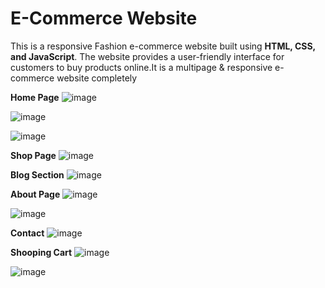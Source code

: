 # E-Commerce Website

This is a responsive Fashion e-commerce website built using **HTML, CSS, and JavaScript**. The website provides a user-friendly interface for customers to buy products online.It is a multipage & responsive e-commerce website completely 

**Home Page**
![image](https://github.com/vaish06navi/e/assets/132326467/4ff51ec2-4416-4568-9933-f036d931be5c)

![image](https://github.com/vaish06navi/e/assets/132326467/26717245-104f-477c-bc8e-cc03cc054d6c)

![image](https://github.com/vaish06navi/e/assets/132326467/7312d343-b95d-458f-b521-9296765b3256)

**Shop Page**
![image](https://github.com/vaish06navi/e/assets/132326467/db898521-6c66-431f-835a-da0e6918cdc7)

**Blog Section**
![image](https://github.com/vaish06navi/e/assets/132326467/7a1bb6ad-9d41-4e8f-b07c-d9e2b63ed2f6)

**About Page**
![image](https://github.com/vaish06navi/e/assets/132326467/a7b81dda-68d6-45fa-bb54-f47014fe13b5)


![image](https://github.com/vaish06navi/e/assets/132326467/44c9a358-2cba-4465-9bf1-b88410774ff3)

**Contact**
![image](https://github.com/vaish06navi/e/assets/132326467/d003979c-6af9-4a7f-bec7-4099a546504f)

**Shooping Cart**
![image](https://github.com/vaish06navi/e/assets/132326467/5c44e1de-0fb9-4f3e-99cd-ad27b51aaab7)

![image](https://github.com/vaish06navi/e/assets/132326467/60e5516d-6fe7-4f06-85e8-453501e70b7b)




